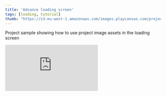 ```yaml
---
title: 'Advance loading screen'
tags: [loading, tutorial]
thumb: "https://s3-eu-west-1.amazonaws.com/images.playcanvas.com/projects/12/458028/1A9054-image-75.jpg"
---
```


Project sample showing how to use project image assets in the loading screen

<div className="iframe-container">
    <iframe loading="lazy" src="https://playcanv.as/p/Di3Fb3fx/" title="Advance loading screen" webkitallowfullscreen="true" mozallowfullscreen="true" allow="autoplay" allowfullscreen="true" allowvr="" scrolling="no" frameborder="0" />
</div>
